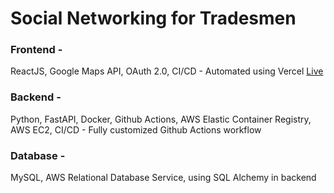 # Social Networking for Tradesmen

### Frontend - 
ReactJS, Google Maps API, OAuth 2.0, CI/CD - Automated using Vercel [Live](https://karenslist.vercel.app)

### Backend - 
Python, FastAPI, Docker, Github Actions, AWS Elastic Container Registry, AWS EC2, CI/CD - Fully customized Github Actions workflow

### Database - 
MySQL, AWS Relational Database Service, using SQL Alchemy in backend
